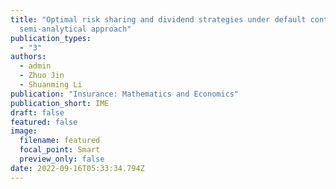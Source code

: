 ```yaml
---
title: "Optimal risk sharing and dividend strategies under default contagion: A
  semi-analytical approach"
publication_types:
  - "3"
authors:
  - admin
  - Zhuo Jin
  - Shuanming Li
publication: "Insurance: Mathematics and Economics"
publication_short: IME
draft: false
featured: false
image:
  filename: featured
  focal_point: Smart
  preview_only: false
date: 2022-09-16T05:33:34.794Z
---
```

